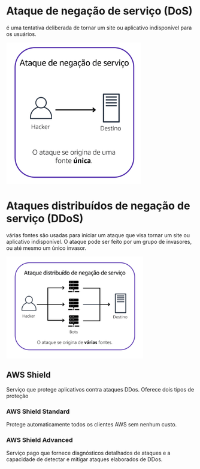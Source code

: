 # Ataque de negação de serviço (DoS)
 é uma tentativa deliberada de tornar um site ou aplicativo indisponível para os usuários.

![DoS](../../../_images/Modulo6/DoS.png)

# Ataques distribuídos de negação de serviço (DDoS)
 várias fontes são usadas para iniciar um ataque que visa tornar um site ou aplicativo indisponível. O ataque pode ser feito por um grupo de invasores, ou até mesmo um único invasor.

![DDoS](../../../_images/Modulo6/DDoS.png)

## AWS Shield
Serviço que protege aplicativos contra ataques DDos. Oferece dois tipos de proteção

### AWS Shield Standard
Protege automaticamente todos os clientes AWS sem nenhum custo.

###  AWS Shield Advanced
Serviço pago que fornece diagnósticos detalhados de ataques e a capacidade de detectar e mitigar ataques elaborados de DDos.
